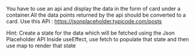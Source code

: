 You have to use an api and display the data in the form of card under a container.All the data points returned by the api should be converted to a card.
Use this API : https://jsonplaceholder.typicode.com/posts

Hint: 
Create a state for the data which will be fetched using the Json Placeholder API 
Inside useEffect, use fetch to populate that state and then use map to render that state 
